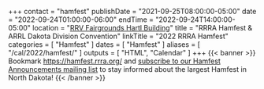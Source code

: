 +++
contact = "hamfest"
publishDate = "2021-09-25T08:00:00-05:00"
date = "2022-09-24T01:00:00-06:00"
endTime	 = "2022-09-24T14:00:00-05:00"
location = "[RRV Fairgrounds Hartl Building](/places/rrv-fairgrounds-hartl-building)"
title = "RRRA Hamfest & ARRL Dakota Division Convention"
linkTitle = "2022 RRRA Hamfest"
categories = [ "Hamfest" ]
dates = [ "Hamfest" ]
aliases = [ "/cal/2022/hamfest/" ]
outputs = [ "HTML", "Calendar" ]
+++
{{< banner >}}
Bookmark https://hamfest.rrra.org/ and
[subscribe to our Hamfest Announcements mailing list](https://lists.rrra.org/mailman/listinfo/hamfest-announce)
to stay informed about the largest Hamfest in North Dakota!
{{< /banner >}}
